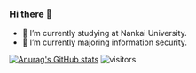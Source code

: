 ### Hi there 👋
<!--![Metrics](https://metrics.lecoq.io/zy-Vanessa?template=classic&base=header%2C%20activity%2C%20community%2C%20repositories%2C%20metadata&base.indepth=false&base.hireable=false&base.skip=false&config.timezone=Asia%2FShanghai)-->
- 🔭 I’m currently studying at Nankai University.
- 🌱 I’m currently majoring information security.
<!--
**zy-Vanessa/zy-Vanessa** is a ✨ _special_ ✨ repository because its `README.md` (this file) appears on your GitHub profile.

- 🔭 I’m currently studying at Nankai University.
- 🌱 I’m currently majoring information security.
- 💬 Ask me about ...
- 📫 How to reach me: ...
- 😄 Pronouns: ...
- ⚡ Fun fact: ...
-->
[![Anurag's GitHub stats](https://github-readme-stats.vercel.app/api?username=zy-Vanessa)](https://github.com/zy-Vanessa/github-readme-stats)
![visitors](https://visitor-badge.glitch.me/badge?page_id=page.id&left_color=green&right_color=red)
